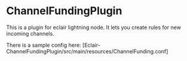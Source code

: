 # ChannelFundingPlugin

This is a plugin for eclair lightning node.
It lets you create rules for new incoming channels.

There is a sample config here: [Eclair-ChannelFundingPlugin/src/main/resources/ChannelFunding.conf]
